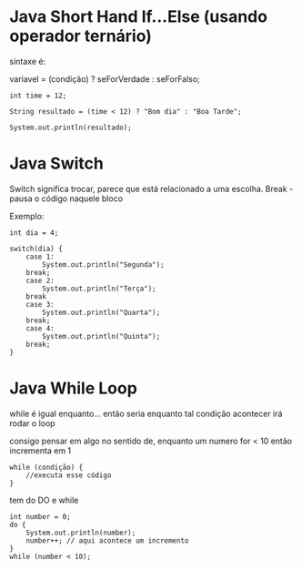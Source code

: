 # Java Short Hand If...Else (usando operador ternário)

sintaxe é:

variavel = (condição) ? seForVerdade : seForFalso;

```
int time = 12;

String resultado = (time < 12) ? "Bom dia" : "Boa Tarde";

System.out.println(resultado); 

```

# Java Switch

Switch significa trocar, parece que está relacionado a uma escolha.
Break - pausa o código naquele bloco

Exemplo:
```
int dia = 4;

switch(dia) {
    case 1:
        System.out.println("Segunda");
    break;
    case 2:
        System.out.println("Terça");
    break
    case 3:
        System.out.println("Quarta");
    break;        
    case 4:
        System.out.println("Quinta");
    break;       
}

```

# Java While Loop

while é igual enquanto... então seria enquanto tal condição acontecer irá rodar o loop

consigo pensar em algo no sentido de, enquanto um numero for < 10 então incrementa em 1

```
while (condição) {
    //executa esse código
}
```

tem do DO e while

```
int number = 0;
do {
    System.out.println(number);
    number++; // aqui acontece um incremento
}
while (number < 10);
```